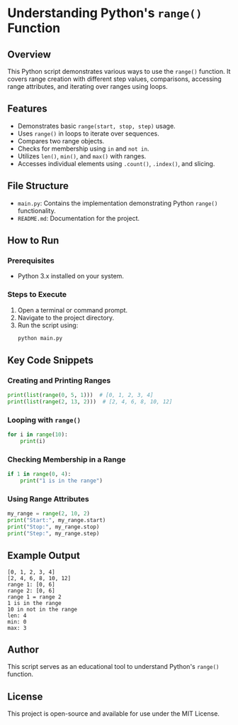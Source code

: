 # Understanding Python's `range()` Function

## Overview
This Python script demonstrates various ways to use the `range()` function. It covers range creation with different step values, comparisons, accessing range attributes, and iterating over ranges using loops.

## Features
- Demonstrates basic `range(start, stop, step)` usage.
- Uses `range()` in loops to iterate over sequences.
- Compares two range objects.
- Checks for membership using `in` and `not in`.
- Utilizes `len()`, `min()`, and `max()` with ranges.
- Accesses individual elements using `.count()`, `.index()`, and slicing.

## File Structure
- `main.py`: Contains the implementation demonstrating Python `range()` functionality.
- `README.md`: Documentation for the project.

## How to Run
### Prerequisites
- Python 3.x installed on your system.

### Steps to Execute
1. Open a terminal or command prompt.
2. Navigate to the project directory.
3. Run the script using:
   ```bash
   python main.py
   ```

## Key Code Snippets
### Creating and Printing Ranges
```python
print(list(range(0, 5, 1)))  # [0, 1, 2, 3, 4]
print(list(range(2, 13, 2)))  # [2, 4, 6, 8, 10, 12]
```

### Looping with `range()`
```python
for i in range(10):
    print(i)
```

### Checking Membership in a Range
```python
if 1 in range(0, 4):
    print("1 is in the range")
```

### Using Range Attributes
```python
my_range = range(2, 10, 2)
print("Start:", my_range.start)
print("Stop:", my_range.stop)
print("Step:", my_range.step)
```

## Example Output
```
[0, 1, 2, 3, 4]
[2, 4, 6, 8, 10, 12]
range 1: [0, 6]
range 2: [0, 6]
range 1 = range 2
1 is in the range
10 in not in the range
len: 4
min: 0
max: 3
```

## Author
This script serves as an educational tool to understand Python's `range()` function.

## License
This project is open-source and available for use under the MIT License.
